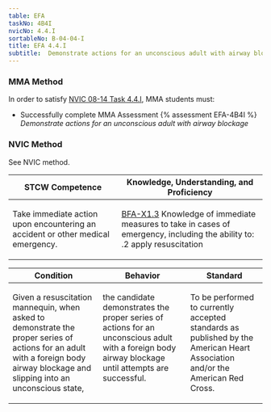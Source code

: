 ```yaml
---
table: EFA
taskNo: 4B4I
nvicNo: 4.4.I 
sortableNo: B-04-04-I
title: EFA 4.4.I 
subtitle:  Demonstrate actions for an unconscious adult with airway blockage
---
```



### MMA Method

In order to satisfy  [NVIC 08-14  Task  4.4.I]({{site.baseurl}}/assets/images/nvic-08-14.pdf), MMA students must:

* Successfully complete MMA Assessment {% assessment EFA-4B4I %} *Demonstrate actions for an unconscious adult with airway blockage*


### NVIC Method

<a onclick="togglevisibility('nvic_methods')" >See NVIC method.</a>

<div id='nvic_methods' class='hide'>

<table>
<thead>
<tr>
<th class='forty'> STCW Competence </th>
<th class='sixty'> Knowledge, Understanding, and Proficiency </th>
</tr>
</thead>




<tbody>
<tr><td markdown='1'>

Take immediate action upon encountering an accident or other medical emergency.

</td><td markdown='1'>

[BFA-X1.3]({{site.baseurl}}/tables/613.html#BFA-X1.3) Knowledge of immediate measures to take in cases of emergency, including the ability to:
.2  apply resuscitation

</td></tr>


</tbody>
</table>


<table>
<thead>
<tr><th class='twenty'>  Condition </th><th class='twenty'> Behavior </th><th  class='sixty'>Standard </th></tr>
</thead>
<tbody >



<tr><td markdown='1'>

Given a resuscitation mannequin, when asked to demonstrate the proper series of actions for an adult with a foreign body airway blockage and slipping into an unconscious state,

</td><td markdown='1'>

the candidate demonstrates the proper series of actions for an unconscious adult with a foreign body airway blockage until attempts are successful.

<br>

<div class="tooltip">
<span class="tooltiptext">
</span>
</div>


</td><td markdown='1'>

To be performed to currently accepted standards as published by the American Heart Association and/or the American Red Cross.

</td></tr>
</tbody>
</table>
</div>
